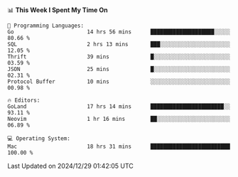 <!--START_SECTION:waka-->
📊 **This Week I Spent My Time On** 

```text
💬 Programming Languages: 
Go                       14 hrs 56 mins      ████████████████████░░░░░   80.66 % 
SQL                      2 hrs 13 mins       ███░░░░░░░░░░░░░░░░░░░░░░   12.05 % 
Thrift                   39 mins             █░░░░░░░░░░░░░░░░░░░░░░░░   03.59 % 
JSON                     25 mins             █░░░░░░░░░░░░░░░░░░░░░░░░   02.31 % 
Protocol Buffer          10 mins             ░░░░░░░░░░░░░░░░░░░░░░░░░   00.98 % 

🔥 Editors: 
GoLand                   17 hrs 14 mins      ███████████████████████░░   93.11 % 
Neovim                   1 hr 16 mins        ██░░░░░░░░░░░░░░░░░░░░░░░   06.89 % 

💻 Operating System: 
Mac                      18 hrs 31 mins      █████████████████████████   100.00 % 
```


 Last Updated on 2024/12/29 01:42:05 UTC
<!--END_SECTION:waka-->

